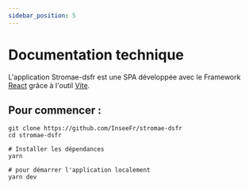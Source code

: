 ```yaml
---
sidebar_position: 5
---
```


# Documentation technique

L'application Stromae-dsfr est une SPA développée avec le Framework [React](https://react.dev/) grâce à l'outil [Vite](https://vitejs.dev/).

## Pour commencer :

```
git clone https://github.com/InseeFr/stromae-dsfr
cd stromae-dsfr

# Installer les dépendances
yarn

# pour démarrer l'application localement
yarn dev
```
